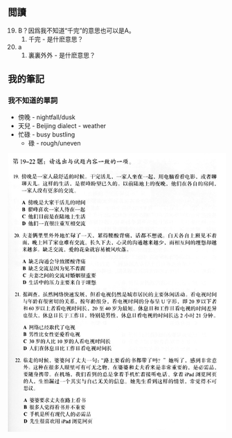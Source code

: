 

## 閲讀

19. B？因爲我不知道“千完”的意思也可以是A。
    1.  千完 - 是什麽意思？
20. a
    1.  裏裏外外 - 是什麽意思？

## 我的筆記

### 我不知道的單詞

- 傍晚 - nightfall/dusk
- 天兒 - Beijing dialect - weather
- 忙碌 - busy bustling
  - 碌 - rough/uneven

![](resources/19-22.jpg)